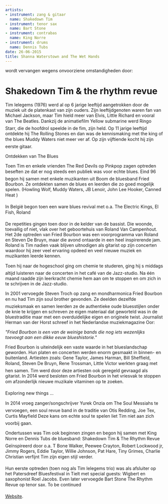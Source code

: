 ```yaml
---
artists:
- instrument: zang & gitaar
  name: Shakedown Tim
- instrument: tenor sax
  name: Bart Stone
- instrument: contrabas
  name: King Norre
- instrument: drums
  name: Dennis Tubs
date: 26-06-2015
title: Shanna Waterstown and The Wet Hands
---
```

wordt vervangen wegens onvoorziene omstandigheden door: 

Shakedown Tim & the rhythm revue
================================

Tim Ielegems (1976) werd al op 6 jarige leeftijd aangetrokken door de muziek uit de platenkast van zijn ouders. Zijn leeftijdgenoten waren fan van Michael Jackson, maar Tim hield meer van Elvis, Little Richard en vooral van The Beatles. Dankzij de animatiefilm Yellow submarine werd Ringo Starr, die de hoofdrol speelde in de fim, zijn held. Op 11 jarige leeftijd ontdekte hij The Rolling Stones en dan was de kennismaking met the king of the blues Muddy Waters niet meer ver af. Op zijn vijftiende kocht hij zijn eerste gitaar. 

Ontdekken van The Blues 

Toen Tim en enkele vrienden The Red Devils op Pinkpop zagen optreden beseften ze dat er nog steeds een publiek was voor echte blues. Eind 96 begon hij samen met enkele muzikanten uit Boom de bluesband Fried Bourbon. Ze ontdekten samen de blues en leerden die zo goed mogelijk spelen. (Howling Wolf, Muddy Waters, JB Lenoir, John Lee Hooker, Canned Heat ) 

In België begon toen een ware blues revival met o.a. The Electric Kings, El Fish, Roland 

De repetities gingen toen door in de kelder van de bassist. Die woonde, toevallig of niet, vlak over het geboortehuis van Roland Van Campenhout. Het 2de optreden van Fried Bourbon was een voorprogramma van Roland en Steven De Bruyn, maar die avond ontaarde in een heel inspirerende jam. Roland is Tim nadien vaak blijven uitnodigen als gitarist op zijn concerten waardoor hij zeer veel ervaring opdeed en veel nieuwe muziek en muzikanten leerde kennen. 

Toen hij naar de hogeschool ging om chemie te studeren, ging hij s middags altijd luisteren naar de concerten in het café van de Jazz-studio. Na één maand raadde zijn leerkracht chemie hem aan om te stoppen en om zich in te schrijven in de Jazz-studio. 

In 2001 vervoegde Steven Troch op zang en mondharmonica Fried Bourbon en nu had Tim zijn soul brother gevonden. Ze deelden dezelfde muzieksmaak en samen leerden ze de authentieke oude bluesstijlen onder de knie te krijgen en schreven ze eigen materiaal dat geworteld was in de bluestraditie maar met een overduidelijke eigen en originele twist. Journalist Herman van der Horst schreef in het Nederlandse muziekmagazine Oor: 

*"Fried Bourbon is een van de weinige bands die nog iets wezenlijks toevoegt aan een dikke eeuw blueshistorie."* 

Fried Bourbon is uiteindelijk een vaste waarde in het blueslandschap geworden. Hun platen en concerten werden enorm gesmaakt in binnen- en buitenland. 
Artiesten zoals: Gene Taylor, James Harman, Bill Sheffield, Roland, Steven De Bruyn, Rene Trossman, Little Victor werkten graag met hen samen. Tim werd door deze artiesten ook geregeld gevraagd als gitarist. In 2014 werd besloten om Fried Bourbon in het vriesvak te stoppen om afzonderlijk nieuwe muzikale vitaminen op te zoeken. 

Exploring new things ... 

In 2014 vroeg zanger/songschrijver Yurek Onzia om The Soul Messiahs te vervoegen, een soul revue band in de traditie van Otis Redding, Joe Tex, Curtis Mayfield Deze kans om echte soul te spelen liet Tim niet aan zich voorbij gaan. 

Ondertussen was Tim ook beginnen zingen en begon hij samen met King Norre en Dennis Tubs de bluesband: Shakedown Tim & The Rhythm Revue 
Geïnspireerd door o.a. T Bone Walker, Peewee Crayton, Robert Lockwood jr, Jimmy Rogers, Eddie Taylor, Willie Johnson, Pat Hare, Tiny Grimes, Charlie Christian verfijnt Tim zijn eigen stijl verder. 

Hun eerste optreden (toen nog als Tim Ielegems trio) was als afsluiter op het Patersdreef Bluesfestival in Tielt met special guests: Wigbert en saxophonist Roel Jacobs. Even later vervoegde Bart Stone The Rhythm Revue op tenor sax. To be continued 

[Website](http://shakedowntim.be/%26%20The%20Rhythm%20Revue/index.html).